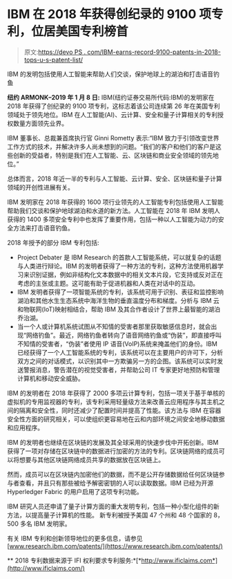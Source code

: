 # IBM 在 2018 年获得创纪录的 9100 项专利，位居美国专利榜首

> 原文:[https://devo PS . com/IBM-earns-record-9100-patents-in-2018-tops-u-s-patent-list/](https://devops.com/ibm-earns-record-9100-patents-in-2018-tops-u-s-patent-list/)

IBM 的发明包括使用人工智能来帮助人们交谈，保护地球上的湖泊和打击语音钓鱼

**纽约 ARMONK–2019 年 1 月 8 日:** IBM(纽约证券交易所代码:IBM)的发明家在 2018 年获得了创纪录的 9100 项专利，这标志着该公司连续第 26 年在美国专利领域处于领先地位。IBM 在人工智能(AI)、云计算、安全和量子计算相关的专利授权数量方面领先业界。

IBM 董事长、总裁兼首席执行官 Ginni Rometty 表示:“IBM 致力于引领改变世界工作方式的技术，并解决许多人尚未想到的问题。“我们的客户和他们的客户是这些创新的受益者，特别是我们在人工智能、云、区块链和商业安全领域的领先地位。”

总体而言，2018 年近一半的专利与人工智能、云计算、安全、区块链和量子计算领域的开创性进展有关。

IBM 发明家在 2018 年获得的 1600 项行业领先的人工智能专利包括使用人工智能帮助我们交谈和保护地球湖泊和水道的新方法。人工智能在 2018 年 IBM 发明人获得的 1400 多项安全专利中也发挥了重要作用，包括一种以人工智能为动力的安全方法来打击语音钓鱼。

2018 年授予的部分 IBM 专利包括:

*   Project Debater 是 IBM Research 的首款人工智能系统，可以就复杂的话题与人类进行辩论。IBM 的发明者获得了一种方法的专利，这种方法使用机器学习来识别证据，例如非结构化文本数据中的相关文本片段，它支持或反对正在考虑的主张或主题。这可能有助于促进机器和人类在对话中的互动。
*   IBM 发明者获得了一项智能系统的专利，该系统可用于识别、表征和监控影响湖泊和其他水生生态系统中海洋生物的垂直温度分布和梯度。分析与 IBM 云和物联网(IoT)映射相结合，帮助 IBM 及其合作者设计了世界上最智能的湖泊乔治湖。
*   当一个人或计算机系统试图从不知情的受害者那里获取敏感信息时，就会出现“网络钓鱼”。最近，网络钓鱼者转向了语音网络钓鱼或“伪装”，即直接呼叫不知情的受害者，“伪装”者使用 IP 语音(VoIP)系统来掩盖他们的身份。IBM 已经获得了一个人工智能系统的专利，该系统可以在主要用户的许可下，分析双方之间的对话模式，以识别其中一方欺骗另一方的企图。该系统可以实时发送警报消息，警告潜在的视觉受害者，并帮助公司 IT 专家更好地预防和管理计算机和移动安全威胁。

IBM 的发明者在 2018 年获得了 2000 多项云计算专利，包括一项关于基于单核的虚拟机的专用监视器的专利，该专利采用轻量级方法来改善云应用程序与其主机之间的隔离和安全性，同时还减少了配置时间并提高了性能。该方法与 IBM 在容器安全性方面的研究相关，可以使组织更容易地在云和内部环境之间安全地移动数据和应用程序。

IBM 的发明者也继续在区块链的发展及其全球采用的快速步伐中开拓创新。IBM 获得了一项对存储在区块链中的数据进行加密的方法的专利。区块链网络的成员可以将想要与其他区块链网络成员共享的数据放在区块链上。

然而，成员可以在区块链内加密他们的数据，而不是公开存储数据给任何区块链参与者查看，并且只有那些被给予解密密钥的人可以读取数据。IBM 已经为开源 Hyperledger Fabric 的用户启用了这项专利功能。

IBM 研究人员还申请了量子计算方面的重大发明专利，包括一种小型化组件的新方法，以提高量子计算机的性能。
新专利被授予美国 47 个州和 48 个国家的 8，500 多名 IBM 发明家。

有关 IBM 专利和创新领导地位的更多信息，请参见[www.research.ibm.com/patents/](https://www.research.ibm.com/patents/)

** 2018 专利数据来源于 IFI 权利要求专利服务:*[*http://www.ificlaims.com*](http://www.ificlaims.com/)